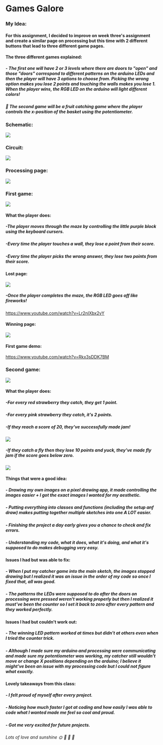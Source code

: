 # Games Galore
### My Idea:
#### For this assignment, I decided to improve on week three's assignment and create a similar page on processing but this time with 2 different buttons that lead to three different game pages.
#### The three different games explained:
##### - The first one will have 2 or 3 levels where there are doors to "open" and those "doors" correspond to different patterns on the arduino LEDs and then the player will have 3 options to choose from. Picking the wrong option makes you lose 2 points and touching the walls makes you lose 1. When the player wins, the RGB LED on the arduino will light different colors!
##### :strawberry: The second game will be a fruit catching game where the player controls the x-position of the basket using the potentiometer.
### Schematic:
![](Finalschematic.JPG)
### Circuit:
![](circuitfinal.jpg)
### Processing page:
![](processingpage.png)
### First game:
![](Firstgame.png)
#### What the player does:
##### -The player moves through the maze by controlling the little purple block using the keyboard cursers.
##### -Every time the player touches a wall, they lose a point from their score.
##### -Every time the player picks the wrong answer, they lose two points from their score.
#### Lost page:
![](1losing.png)
##### -Once the player completes the maze, the RGB LED goes off like fireworks!
https://www.youtube.com/watch?v=Lr2nIXbx2vY
#### Winning page:
![](1winning.png)
#### First game demo:
https://www.youtube.com/watch?v=Rkx3sDDK7BM
### Second game:
![](secondgamegif.gif)
#### What the player does:
##### -For every red strawberry they catch, they get 1 point.
##### -For every pink strawberry they catch, it's 2 points.
##### -If they reach a score of 20, they've successfully made jam!
![](Swinningpage.png)
##### -If they catch a fly then they lose 10 points and yuck, they've made fly jam if the score goes below zero.
![](Slost.png)
#### Things that were a good idea:
##### - Drawing my own images on a pixel drawing app, it made controlling the images easier + I got the exact images I wanted for my aesthetic. 
##### - Putting everything into classes and functions (including the setup anf draw) makes putting together multiple sketches into one A LOT easier.
##### - Finishing the project a day early gives you a chance to check and fix errors.
##### - Understanding my code, what it does, what it's doing, and what it's supposed to do makes debugging very easy.
#### Issues I had but was able to fix:
##### - When I put my catcher game into the main sketch, the images stopped drawing but I realized it was an issue in the order of my code so once I fixed that, all was good.
##### - The patterns the LEDs were supposed to do after the doors on processing were pressed weren't working properly but then I realized it must've been the counter so I set it back to zero after every pattern and they worked perfectly.
#### Issues I had but couldn't work out:
##### - The winning LED pattern worked at times but didn't at others even when I tried the counter trick.
##### - Although I made sure my arduino and processing were communicating and made sure my potentiometer was working, my catcher still wouldn't move or change X positions depending on the arduino; I believe it might've been an issue with my processing code but I could not figure what exactly. 
#### Lovely takeaways from this class:
##### - I felt proud of myself after every project.
##### - Noticing how much faster I got at coding and how easily I was able to code what I wanted made me feel so cool and proud.
##### - Got me very excited for future projects.
###### Lots of love and sunshine :sun_with_face:  :sunflower: :honeybee: :mushroom:
